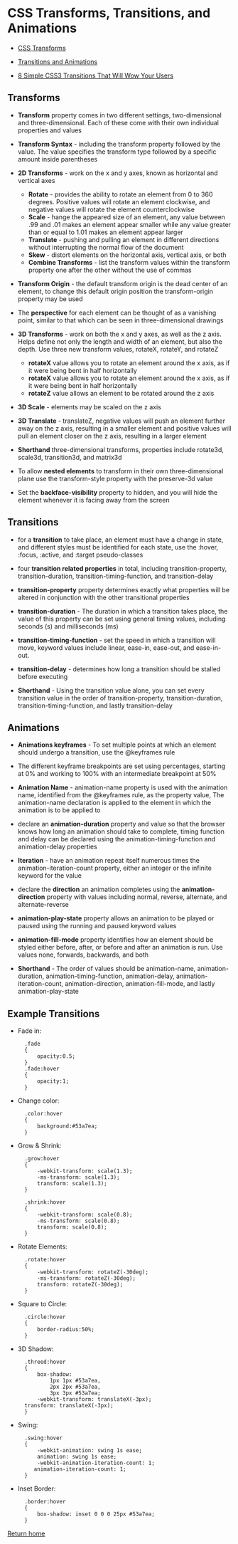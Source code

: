# CSS Transforms, Transitions, and Animations

- [CSS Transforms](https://learn.shayhowe.com/advanced-html-css/css-transforms/)

- [Transitions and Animations](https://learn.shayhowe.com/advanced-html-css/transitions-animations/)

- [8 Simple CSS3 Transitions That Will Wow Your Users](https://www.webdesignerdepot.com/2014/05/8-simple-css3-transitions-that-will-wow-your-users)

## Transforms

- **Transform** property comes in two different settings, two-dimensional and three-dimensional. Each of these come with their own individual properties and values

- **Transform Syntax** - including the transform property followed by the value. The value specifies the transform type followed by a specific amount inside parentheses

- **2D Transforms** - work on the x and y axes, known as horizontal and vertical axes
  - **Rotate** - provides the ability to rotate an element from 0 to 360 degrees. Positive values will rotate an element clockwise, and negative values will rotate the element counterclockwise
  - **Scale** - hange the appeared size of an element, any value between .99 and .01 makes an element appear smaller while any value greater than or equal to 1.01 makes an element appear larger
  - **Translate** - pushing and pulling an element in different directions without interrupting the normal flow of the document
  - **Skew** - distort elements on the horizontal axis, vertical axis, or both
  - **Combine Transforms** - list the transform values within the transform property one after the other without the use of commas

- **Transform Origin** - the default transform origin is the dead center of an element, to change this default origin position the transform-origin property may be used

- The **perspective** for each element can be thought of as a vanishing point, similar to that which can be seen in three-dimensional drawings

- **3D Transforms** - work on both the x and y axes, as well as the z axis. Helps define not only the length and width of an element, but also the depth. Use three new transform values, rotateX, rotateY, and rotateZ
  - **rotateX** value allows you to rotate an element around the x axis, as if it were being bent in half horizontally
  - **rotateX** value allows you to rotate an element around the x axis, as if it were being bent in half horizontally
  - **rotateZ** value allows an element to be rotated around the z axis

- **3D Scale** - elements may be scaled on the z axis

- **3D Translate** - translateZ, negative values will push an element further away on the z axis, resulting in a smaller element and positive values will pull an element closer on the z axis, resulting in a larger element

- **Shorthand** three-dimensional transforms, properties include rotate3d, scale3d, transition3d, and matrix3d

- To allow **nested elements** to transform in their own three-dimensional plane use the transform-style property with the preserve-3d value

- Set the **backface-visibility** property to hidden, and you will hide the element whenever it is facing away from the screen

## Transitions

- for a **transition** to take place, an element must have a change in state, and different styles must be identified for each state, use the :hover, :focus, :active, and :target pseudo-classes

- four **transition related properties** in total, including transition-property, transition-duration, transition-timing-function, and transition-delay

- **transition-property** property determines exactly what properties will be altered in conjunction with the other transitional properties

- **transition-duration** - The duration in which a transition takes place, the value of this property can be set using general timing values, including seconds (s) and milliseconds (ms)

- **transition-timing-function** - set the speed in which a transition will move, keyword values include linear, ease-in, ease-out, and ease-in-out.

- **transition-delay** - determines how long a transition should be stalled before executing

- **Shorthand** - Using the transition value alone, you can set every transition value in the order of transition-property, transition-duration, transition-timing-function, and lastly transition-delay

## Animations

- **Animations keyframes** - To set multiple points at which an element should undergo a transition, use the @keyframes rule

- The different keyframe breakpoints are set using percentages, starting at 0% and working to 100% with an intermediate breakpoint at 50%

- **Animation Name** - animation-name property is used with the animation name, identified from the @keyframes rule, as the property value, The animation-name declaration is applied to the element in which the animation is to be applied to

- declare an **animation-duration** property and value so that the browser knows how long an animation should take to complete, timing function and delay can be declared using the animation-timing-function and animation-delay properties

- **Iteration** - have an animation repeat itself numerous times the animation-iteration-count property, either an integer or the infinite keyword for the value

- declare the **direction** an animation completes using the **animation-direction** property with values including normal, reverse, alternate, and alternate-reverse

- **animation-play-state** property allows an animation to be played or paused using the running and paused keyword values

- **animation-fill-mode** property identifies how an element should be styled either before, after, or before and after an animation is run. Use values none, forwards, backwards, and both

- **Shorthand** - The order of values should be animation-name, animation-duration, animation-timing-function, animation-delay, animation-iteration-count, animation-direction, animation-fill-mode, and lastly animation-play-state

## Example Transitions

- Fade in:

        .fade
        {
            opacity:0.5;
        }
        .fade:hover
        {
            opacity:1;
        }

- Change color:

        .color:hover
        {
            background:#53a7ea;
        }

- Grow & Shrink:

        .grow:hover
        {
            -webkit-transform: scale(1.3);
            -ms-transform: scale(1.3);
            transform: scale(1.3);
        }

        .shrink:hover
        {
            -webkit-transform: scale(0.8);
            -ms-transform: scale(0.8);
            transform: scale(0.8);
        }

- Rotate Elements:

        .rotate:hover
        {
            -webkit-transform: rotateZ(-30deg);
            -ms-transform: rotateZ(-30deg);
            transform: rotateZ(-30deg);
        }

- Square to Circle:

        .circle:hover
        {
            border-radius:50%;
        }

- 3D Shadow:

        .threed:hover
        {
            box-shadow:
                1px 1px #53a7ea,
                2px 2px #53a7ea,
                3px 3px #53a7ea;
            -webkit-transform: translateX(-3px);
        transform: translateX(-3px);
        }

- Swing:

        .swing:hover
        {
            -webkit-animation: swing 1s ease;
            animation: swing 1s ease;
            -webkit-animation-iteration-count: 1;
           animation-iteration-count: 1;
        }

- Inset Border:

        .border:hover
        {
            box-shadow: inset 0 0 0 25px #53a7ea;
        }

[Return home](https://khofstetter94.github.io/reading-notes/)
